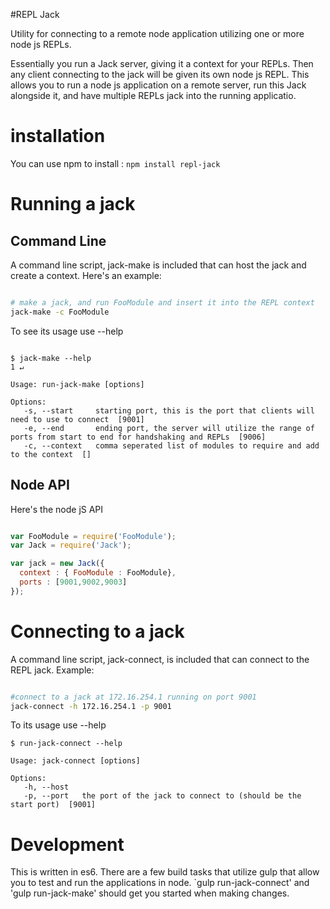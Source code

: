 #REPL Jack

Utility for connecting to a remote node application utilizing one or more node js REPLs.

Essentially you run a Jack server, giving it a context for your REPLs. Then any client connecting to the jack will be given its own node js REPL. This allows you to run a node js application on a remote server, run this Jack alongside it, and have multiple REPLs jack into the running applicatio.

# installation

You can use npm to install : `npm install repl-jack`

# Running a jack

## Command Line
A command line script, jack-make is included that can host the jack and create a context.
Here's an example:
```sh

# make a jack, and run FooModule and insert it into the REPL context
jack-make -c FooModule

```

To see its usage use --help
```

$ jack-make --help                                                                                                                                                            1 ↵

Usage: run-jack-make [options]

Options:
   -s, --start     starting port, this is the port that clients will need to use to connect  [9001]
   -e, --end       ending port, the server will utilize the range of ports from start to end for handshaking and REPLs  [9006]
   -c, --context   comma seperated list of modules to require and add to the context  []

```
## Node API

Here's the node jS API

```javascript

var FooModule = require('FooModule');
var Jack = require('Jack');

var jack = new Jack({
  context : { FooModule : FooModule},
  ports : [9001,9002,9003]
});

```

# Connecting to a jack

A command line script, jack-connect, is included that can connect to the REPL jack.
Example:
```sh

#connect to a jack at 172.16.254.1 running on port 9001
jack-connect -h 172.16.254.1 -p 9001

```

To its usage use --help

```
$ run-jack-connect --help

Usage: jack-connect [options]

Options:
   -h, --host
   -p, --port   the port of the jack to connect to (should be the start port)  [9001]

```


# Development
This is written in es6. There are a few build tasks that utilize gulp that allow you to test and run the applications in node.
`gulp run-jack-connect' and 'gulp run-jack-make' should get you started when making changes.
